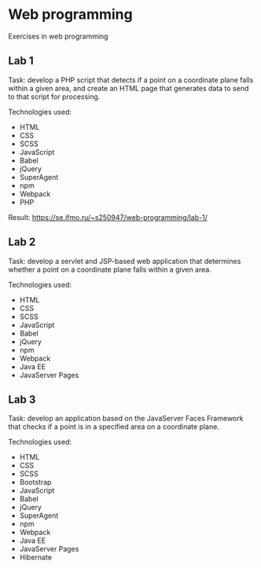 # Web programming

Exercises in web programming

## Lab 1

Task: develop a PHP script that detects if a point on a coordinate plane falls within a given area, and create an HTML page that generates data to send to that script for processing.

Technologies used:
- HTML
- CSS
- SCSS
- JavaScript
- Babel
- jQuery
- SuperAgent
- npm
- Webpack
- PHP

Result: https://se.ifmo.ru/~s250947/web-programming/lab-1/

## Lab 2

Task: develop a servlet and JSP-based web application that determines whether a point on a coordinate plane falls within a given area.

Technologies used:
- HTML
- CSS
- SCSS
- JavaScript
- Babel
- jQuery
- npm
- Webpack
- Java EE
- JavaServer Pages

## Lab 3

Task: develop an application based on the JavaServer Faces Framework that checks if a point is in a specified area on a coordinate plane.

Technologies used:
- HTML
- CSS
- SCSS
- Bootstrap
- JavaScript
- Babel
- jQuery
- SuperAgent
- npm
- Webpack
- Java EE
- JavaServer Pages
- Hibernate